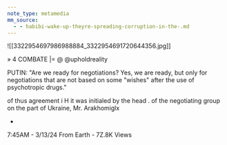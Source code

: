 ```yaml
---
note_type: metamedia
mm_source:
  - - habibi-wake-up-theyre-spreading-corruption-in-the-.md
---
```


![[3322954697986988884_3322954691720644356.jpg]]

» 4 COMBATE |= @
@upholdreality

PUTIN: "Are we ready for negotiations? Yes, we
are ready, but only for negotiations that are not
based on some "wishes" after the use of
psychotropic drugs."

of thus agreement i H it was initialed by the head
. of the negotiating group on the part of Ukraine, Mr. Arakhomiglx

-

7:45AM - 3/13/24 From Earth - 7Z.8K Views

